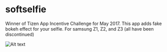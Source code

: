 # softselfie
Winner of Tizen App Incentive Challenge for May 2017. This app adds fake bokeh effect for your selfie. For samsung Z1, Z2, and Z3 (all have been discontinued)

![Alt text](promo/IMG_20210116_110541.jpg?raw=true "Store")
